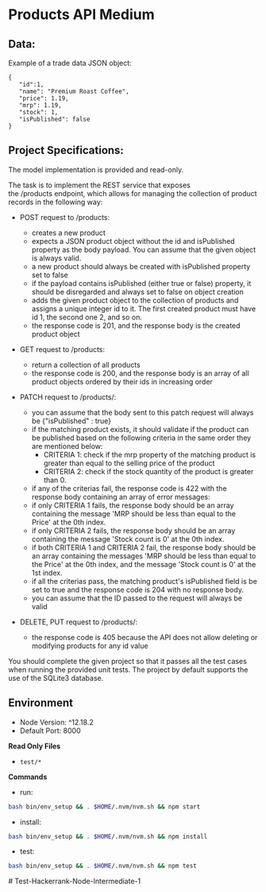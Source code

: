 # Products API Medium

## Data:
Example of a trade data JSON object:
```
{
   "id":1,
   "name": "Premium Roast Coffee",
   "price": 1.19,
   "mrp": 1.19,
   "stock": 1,
   "isPublished": false
}
```

## Project Specifications:
The model implementation is provided and read-only.



The task is to implement the REST service that exposes the /products endpoint, which allows for managing the collection of product records in the following way:

- POST request to /products:
    - creates a new product
    - expects a JSON product object without the id and isPublished property as the body payload. You can assume that the given object is always valid.
    - a new product should always be created with isPublished property set to false
    - if the payload contains isPublished (either true or false) property, it should be disregarded and always set to false on object creation
    - adds the given product object to the collection of products and assigns a unique integer id to it. The first created product must have id 1, the second one 2, and so on.
    - the response code is 201, and the response body is the created product object

- GET request to /products:
    - return a collection of all products
    - the response code is 200, and the response body is an array of all product objects ordered by their ids in increasing order

- PATCH request to /products/<id>:
    - you can assume that the body sent to this patch request will always be {"isPublished" : true}
    - if the matching product exists, it should validate if the product can be published based on the following criteria in the same order they are mentioned below: 
        - CRITERIA 1: check if the mrp property of the matching product is greater than equal to the selling price of the product
        - CRITERIA 2: check if the stock quantity of the product is greater than 0. 
    - if any of the criterias fail, the response code is 422 with the response body containing an array of error messages:
    - if only CRITERIA 1 fails, the response body should be an array containing the message 'MRP should be less than equal to the Price' at the 0th index.
    - if only CRITERIA 2 fails, the response body should be an array containing the message 'Stock count is 0' at the 0th index.
    - if both CRITERIA 1 and CRITERIA 2 fail, the response body should be an array containing the messages 'MRP should be less than equal to the Price' at the 0th index, and the message 'Stock count is 0' at the 1st index.
    - if all the criterias pass, the matching product's isPublished field is be set to true and the response code is 204 with no response body.
    - you can assume that the ID passed to the request will always be valid


- DELETE, PUT request to /products/<id>:
    - the response code is 405 because the API does not allow deleting or modifying products for any id value

You should complete the given project so that it passes all the test cases when running the provided unit tests. The project by default supports the use of the SQLite3 database.

## Environment 
- Node Version: ^12.18.2
- Default Port: 8000

**Read Only Files**
- `test/*`

**Commands**
- run: 
```bash
bash bin/env_setup && . $HOME/.nvm/nvm.sh && npm start
```
- install: 
```bash
bash bin/env_setup && . $HOME/.nvm/nvm.sh && npm install
```
- test: 
```bash
bash bin/env_setup && . $HOME/.nvm/nvm.sh && npm test
```
#   T e s t - H a c k e r r a n k - N o d e - I n t e r m e d i a t e - 1  
 